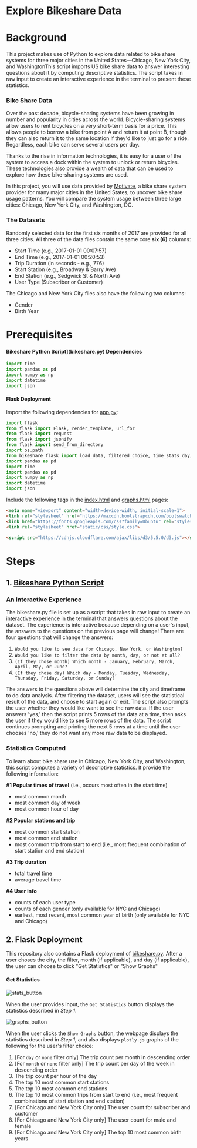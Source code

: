 # Explore Bikeshare Data

# Background

This project makes use of Python to explore data related to bike share systems for three major cities in the United States—Chicago, New York City, and WashingtonThis script imports US bike share data to answer interesting questions about it by computing descriptive statistics. The script takes in raw input to create an interactive experience in the terminal to present these statistics.

### Bike Share Data

Over the past decade, bicycle-sharing systems have been growing in number and popularity in cities across the world. Bicycle-sharing systems allow users to rent bicycles on a very short-term basis for a price. This allows people to borrow a bike from point A and return it at point B, though they can also return it to the same location if they'd like to just go for a ride. Regardless, each bike can serve several users per day.

Thanks to the rise in information technologies, it is easy for a user of the system to access a dock within the system to unlock or return bicycles. These technologies also provide a wealth of data that can be used to explore how these bike-sharing systems are used.

In this project, you will use data provided by [Motivate](https://www.motivateco.com/), a bike share system provider for many major cities in the United States, to uncover bike share usage patterns. You will compare the system usage between three large cities: Chicago, New York City, and Washington, DC.

### The Datasets

Randomly selected data for the first six months of 2017 are provided for all three cities. All three of the data files contain the same core **six (6)** columns:

- Start Time (e.g., 2017-01-01 00:07:57)
- End Time (e.g., 2017-01-01 00:20:53)
- Trip Duration (in seconds - e.g., 776)
- Start Station (e.g., Broadway & Barry Ave)
- End Station (e.g., Sedgwick St & North Ave)
- User Type (Subscriber or Customer)

The Chicago and New York City files also have the following two columns:

- Gender
- Birth Year

# Prerequisites

#### Bikeshare Python Script](bikeshare.py) Dependencies

```python
import time
import pandas as pd
import numpy as np
import datetime
import json
```

#### Flask Deployment

Import the following dependencies for [app.py](app.py):

```python
import flask
from flask import Flask, render_template, url_for
from flask import request
from flask import jsonify
from flask import send_from_directory
import os.path
from bikeshare_flask import load_data, filtered_choice, time_stats_day, time_stats_month, time_stats_hour, most_common, station_stats, trip_duration_stats, user_stats
import pandas as pd
import time
import pandas as pd
import numpy as np
import datetime
import json
```

Include the following tags in the [index.html](index.html) and [graphs.html](graphs.html) pages:

```html
<meta name="viewport" content="width=device-width, initial-scale=1">
<link rel="stylesheet" href="https://maxcdn.bootstrapcdn.com/bootswatch/3.3.7/superhero/bootstrap.min.css">
<link href="https://fonts.googleapis.com/css?family=Ubuntu" rel="stylesheet">
<link rel="stylesheet" href="static/css/style.css">

<script src="https://cdnjs.cloudflare.com/ajax/libs/d3/5.5.0/d3.js"></script>
```



# Steps

## 1. [Bikeshare Python Script](bikeshare.py)

### An Interactive Experience

The bikeshare.py file is set up as a script that takes in raw input to create an interactive experience in the terminal that answers questions about the dataset. The experience is interactive because depending on a user's input, the answers to the questions on the previous page will change! There are four questions that will change the answers:

1. `Would you like to see data for Chicago, New York, or Washington?`
2. `Would you like to filter the data by month, day, or not at all?`
3. `(If they chose month) Which month - January, February, March, April, May, or June?`
4. `(If they chose day) Which day - Monday, Tuesday, Wednesday, Thursday, Friday, Saturday, or Sunday?`

The answers to the questions above will determine the city and timeframe to do data analysis. After filtering the dataset, users will see the statistical result of the data, and choose to start again or exit. The script also prompts the user whether they would like want to see the raw data. If the user answers 'yes,' then the script prints 5 rows of the data at a time, then asks the user if they would like to see 5 more rows of the data. The script continues prompting and printing the next 5 rows at a time until the user chooses 'no,' they do not want any more raw data to be displayed.

### Statistics Computed

To learn about bike share use in Chicago, New York City, and Washington, this script computes a variety of descriptive statistics. It provide the following information:

**#1 Popular times of travel** (i.e., occurs most often in the start time)

- most common month
- most common day of week
- most common hour of day

**#2 Popular stations and trip**

- most common start station
- most common end station
- most common trip from start to end (i.e., most frequent combination of start station and end station)

**#3 Trip duration**

- total travel time
- average travel time

**#4 User info**

- counts of each user type
- counts of each gender (only available for NYC and Chicago)
- earliest, most recent, most common year of birth (only available for NYC and Chicago)

## 2. Flask Deployment

This repository also contains a Flask deployment of [bikeshare.py](bikeshare.py). After a user choses the city, the filter, month (if applicable), and day (if applicable), the user can choose to click "Get Statistics" or "Show Graphs"

#### Get Statistics

![stats_button](readme_Images/flask_statistics_button.png)

When the user provides input, the `Get Statistics` button displays the statistics described in *Step 1*. 



![graphs_button](readme_Images/flask_graphs_button.png)

When the user clicks the `Show Graphs` button, the webpage displays the statistics described in *Step 1*, and also displays `plotly.js` graphs of the following for the user's filter choice:

1. [For `day` or `none` filter only] The trip count per month in descending order
2. [For `month` or `none` filter only] The trip count per day of the week in descending order
3. The trip count per hour of the day
4. The top 10 most common start stations
5. The top 10 most common end stations
6. The top 10 most common trips from start to end (i.e., most frequent combinations of start station and end station)
7. [For Chicago and New York City only] The user count for subscriber and customer
8. [For Chicago and New York City only] The user count for male and female
9. [For Chicago and New York City only] The top 10 most common birth years
